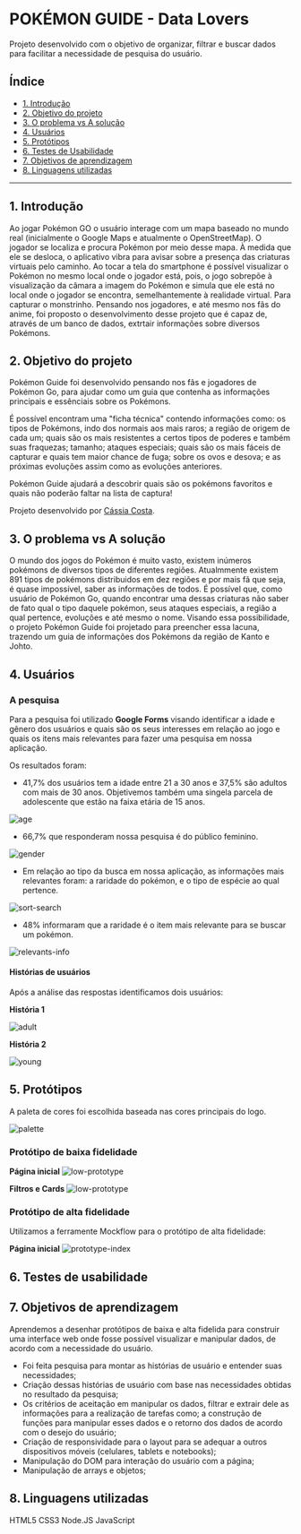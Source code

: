 # POKÉMON GUIDE - Data Lovers

Projeto desenvolvido com o objetivo  de organizar, filtrar e buscar dados para facilitar a necessidade de pesquisa do usuário.

## Índice 
 
- [1. Introdução](#1-introdução)
- [2. Objetivo do projeto](#2-objetivo-projeto)
- [3. O problema vs A solução](#3-o-problema-vs-a-solução)
- [4. Usuários](#4-usuários)
- [5. Protótipos](#5-protótipos)
- [6. Testes de Usabilidade](#6-testes-de-usabilidade)
- [7. Objetivos de aprendizagem](#7-objetivos-de-aprendizagem)
- [8. Linguagens utilizadas](#8-linguagens-utilizadas)

---

## 1. Introdução

Ao jogar Pokémon GO o usuário interage com um mapa baseado no mundo real (inicialmente o Google Maps e atualmente o OpenStreetMap). O jogador se localiza e procura Pokémon por meio desse mapa. À medida que ele se desloca, o aplicativo vibra para avisar sobre a presença das criaturas virtuais pelo caminho. Ao tocar a tela do smartphone é possível visualizar o Pokémon no mesmo local onde o jogador está, pois, o jogo sobrepõe à visualização da câmara a imagem do Pokémon e simula que ele está no local onde o jogador se encontra, semelhantemente à realidade virtual. Para capturar o monstrinho.
Pensando nos jogadores, e até mesmo nos fãs do anime, foi proposto o desenvolvimento desse projeto que é capaz de, através de um banco de dados, extrtair informações sobre diversos Pokémons.

## 2. Objetivo do projeto

Pokémon Guide foi desenvolvido pensando nos fãs e jogadores de Pokémon Go, para ajudar como um guia que contenha as informações principais e essênciais sobre os Pokémons.

É possível encontram uma "ficha técnica" contendo informações como: os tipos de Pokémons, indo dos normais aos mais raros; a região de origem de cada um; quais são os mais resistentes a certos tipos de poderes e também suas fraquezas; tamanho; ataques especiais; quais são os mais fáceis de capturar e quais tem maior chance de fuga; sobre os ovos e desova; e as próximas evoluções assim como as evoluções anteriores.

Pokémon Guide ajudará a descobrir quais são os pokémons favoritos e quais não poderão faltar na lista de captura!

Projeto desenvolvido por [Cássia Costa](https://github.com/CassiaCosta).

## 3. O problema vs A solução

O mundo dos jogos do Pokémon é muito vasto, existem inúmeros pokémons de diversos tipos de diferentes regiões. Atualmmente existem 891 tipos de pokémons distribuidos em dez regiões e por mais fã que seja, é quase impossível, saber as informações de todos.
É possível que, como usuário de Pokémon Go, quando encontrar uma dessas criaturas não saber de fato qual o tipo daquele pokémon, seus ataques especiais, a região a qual pertence, evoluções e até mesmo o nome. 
Visando essa possibilidade, o projeto Pokémon Guide foi projetado para preencher essa lacuna, trazendo um guia de informações dos Pokémons da região de Kanto e Johto.

## 4. Usuários
### A pesquisa

Para a pesquisa foi utilizado **Google Forms** visando identificar a idade e gênero dos usuários e quais são os seus interesses em relação ao jogo e quais os itens  mais relevantes para fazer uma pesquisa em nossa aplicação.

Os resultados foram: 

- 41,7% dos usuários tem a idade entre 21 a 30 anos e 37,5% são adultos com mais de 30 anos. Objetivemos também uma singela parcela de adolescente que estão na faixa etária de 15 anos.

![age](/img-readme/age.png)

- 66,7% que responderam nossa pesquisa é do público feminino.

![gender](/img-readme/gender.png)

- Em relação ao tipo da busca em nossa aplicação, as  informações mais relevantes foram: a raridade do pokémon, e o tipo de espécie ao qual pertence.

![sort-search](/img-readme/order.png)

- 48% informaram que a raridade é o item mais relevante para se buscar um pokémon.

![relevants-info](/img-readme/relevants-info.png)


#### Histórias de usuários

Após a análise das respostas identificamos dois usuários:

**História 1**

![adult](/img-readme/adult.jpg)

**História 2**

![young](/img-readme/young.jpg)

## 5. Protótipos

A paleta de cores foi escolhida baseada nas cores principais do logo.

![palette](/img-readme/color-palette.png)

### Protótipo de baixa fidelidade
**Página inicial**
![low-prototype](/img-readme/index-low-prototype.jpg)

**Filtros e Cards**
![low-prototype](/img-readme/main-low-prototype.jpg)

### Protótipo de alta fidelidade
Utilizamos a ferramente Mockflow para o protótipo de alta fidelidade:

**Página inicial**
![prototype-index](/img-readme/prototype-index.png) 

## 6. Testes de usabilidade

## 7. Objetivos de aprendizagem
Aprendemos a desenhar protótipos de baixa e alta fidelida para construir uma interface web onde fosse possível visualizar e manipular dados, de acordo com a necessidade do usuário.

 - Foi feita pesquisa para montar as histórias de usuário e entender suas necessidades;
 - Criação dessas histórias de usuário com base nas necessidades obtidas no resultado da pesquisa;
 - Os critérios de aceitação em manipular os dados, filtrar e extrair dele as informações para a realização de tarefas como; a construção de funções para manipular esses dados e o retorno dos dados de acordo com o desejo do usuário;
 - Criação de responsividade para o layout para se adequar a outros dispositivos móveis (celulares, tablets e notebooks);
 - Manipulação do DOM para interação do usuário com a página;
 - Manipulação de arrays e objetos;

## 8. Linguagens utilizadas

HTML5
CSS3
Node.JS
JavaScript

